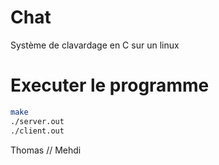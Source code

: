 # Chat
Système de clavardage en C sur un linux
 
 # Executer le programme
```bash
make
./server.out
./client.out
```

Thomas // Mehdi

